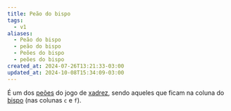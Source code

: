 ```yaml
---
title: Peão do bispo
tags:
  - v1
aliases:
  - Peão do bispo
  - peão do bispo
  - Peões do bispo
  - peões do bispo
created_at: 2024-07-26T13:21:33-03:00
updated_at: 2024-10-08T15:34:09-03:00
---
```


É um dos [peões](Xadrez_Peao.md) do jogo de [xadrez](../../08/06/Xadrez.md), sendo aqueles que ficam na coluna do [bispo](../08/Xadrez_Bispo.md) (nas colunas `c` e `f`).